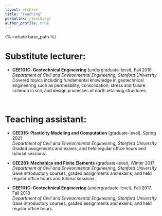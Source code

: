 ```yaml
---
layout: archive
title: "Teaching"
permalink: /teaching/
author_profile: true
---
```


{% include base_path %}

Substitute lecturer:
======
* <b>CEE101C: Geotechnical Engineering</b> (undergraduate-level), Fall 2018  
  <i>Department of Civil and Environmental Engineering, Stanford University</i>  
  Covered topics including fundamental knowledge in geotechnical engineering such as permeability, consolidation, stress and failure criterion in soil, and design processes of earth retaining structures.
<br>

Teaching assistant:
======
* <b>CEE315: Plasticity Modeling and Computation</b> (graduate-level), Spring 2021                                                    
  <i>Department of Civil and Environmental Engineering, Stanford University</i>  
  Graded assignments and exams, and held regular office hours and tutorial sessions.

* <b>CEE281: Mechanics and Finite Elements</b> (graduate-level), Winter 2017                                                    
  <i>Department of Civil and Environmental Engineering, Stanford University</i>  
  Gave introductory courses, graded assignments and exams, and held regular office hours and tutorial sessions.

* <b>CEE101C: Geotechnical Engineering </b> (undergraduate-level), Fall 2017, Fall 2018                                                    
  <i>Department of Civil and Environmental Engineering, Stanford University</i>  
  Gave introductory courses, graded assignments and exams, and held regular office hours.  


  




